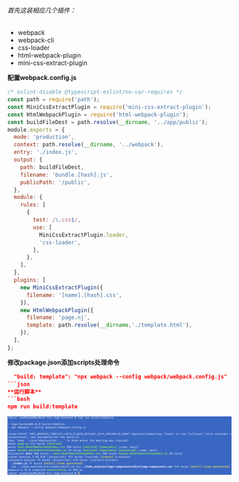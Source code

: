 ###### 首先这装相应几个插件：

* webpack
* webpack-cli
* css-loader
* html-webpack-plugin
* mini-css-extract-plugin

**配置webpack.config.js**

```javascript
/* eslint-disable @typescript-eslint/no-var-requires */
const path = require('path');
const MiniCssExtractPlugin = require('mini-css-extract-plugin');
const HtmlWebpackPlugin = require('html-webpack-plugin');
const buildFileDest = path.resolve(__dirname, '../app/public');
module.exports = {
  mode: 'production',
  context: path.resolve(__dirname, '../webpack'),
  entry: './index.js',
  output: {
    path: buildFileDest,
    filename: 'bundle.[hash].js',
    publicPath: '/public',
  },
  module: {
    rules: [
      {
        test: /\.css$/,
        use: [
          MiniCssExtractPlugin.loader,
          'css-loader',
        ],
      },
    ],
  },
  plugins: [
    new MiniCssExtractPlugin({
      filename: '[name].[hash].css',
    }),
    new HtmlWebpackPlugin({
      filename: 'page.nj',
      template: path.resolve(__dirname,'./template.html'),
    }),
  ],
};
```

**修改package.json添加scripts处理命令**

```json
  "build: template": "npx webpack --config webpack/webpack.config.js"
```json
**运行脚本**
```bash
npm run build:template
```

![1668108805719](image/6-2配置webpack生成对应的结果/1668108805719.png)
